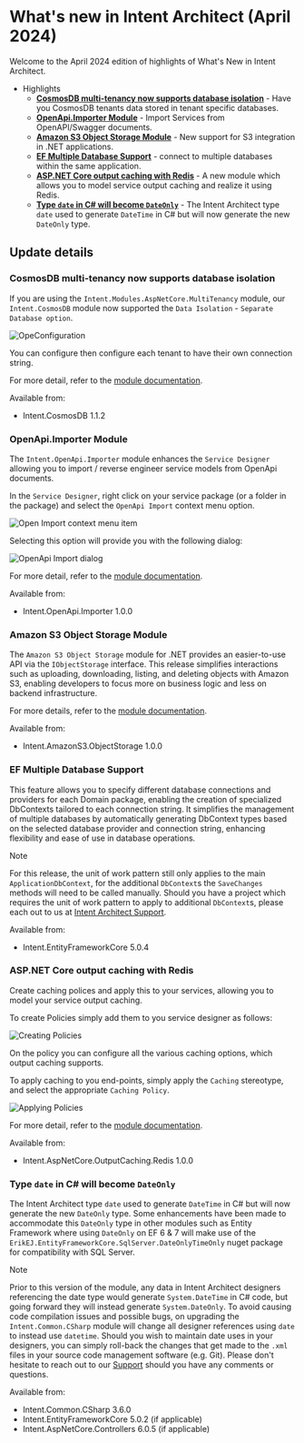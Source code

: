# What's new in Intent Architect (April 2024)

Welcome to the April 2024 edition of highlights of What's New in Intent Architect.

- Highlights
  - **[CosmosDB multi-tenancy now supports database isolation](#cosmosdb-multi-tenancy-now-supports-database-isolation)** - Have you CosmosDB tenants data stored in tenant specific databases.
  - **[OpenApi.Importer Module](#openapiimporter-module)** - Import Services from OpenAPI/Swagger documents.
  - **[Amazon S3 Object Storage Module](#amazon-s3-object-storage-module)** - New support for S3 integration in .NET applications.
  - **[EF Multiple Database Support](#ef-multiple-database-support)** - connect to multiple databases within the same application.
  - **[ASP.NET Core output caching with Redis](#aspnet-core-output-caching-with-redis)** - A new module which allows you to model service output caching and realize it using Redis.
  - **[Type `date` in C# will become `DateOnly`](#type-date-in-c-will-become-dateonly)** - The Intent Architect type `date` used to generate `DateTime` in C# but will now generate the new `DateOnly` type.

## Update details

### CosmosDB multi-tenancy now supports database isolation

If you are using the `Intent.Modules.AspNetCore.MultiTenancy` module, our `Intent.CosmosDB` module now supported the `Data Isolation` - `Separate Database option`.

![OpeConfiguration](./images/cosmos-multi-db-setting.png)

You can configure then configure each tenant to have their own connection string.

For more detail, refer to the [module documentation](https://github.com/IntentArchitect/Intent.Modules.NET/blob/master/Modules/Intent.Modules.CosmosDB/README.md).

Available from:

- Intent.CosmosDB 1.1.2

### OpenApi.Importer Module

The `Intent.OpenApi.Importer` module enhances the `Service Designer` allowing you to import / reverse engineer service models from OpenApi documents.

In the `Service Designer`, right click on your service package (or a folder in the package) and select the `OpenApi Import` context menu option.

![Open Import context menu item](./images/open-api-import-context-menu.png)

Selecting this option will provide you with the following dialog:

![OpenApi Import dialog](./images/open-api-dialog.png)

For more detail, refer to the [module documentation](https://github.com/IntentArchitect/Intent.Modules.NET/blob/master/Modules/Intent.Modules.OpenApi.Importer/README.md).

Available from:

- Intent.OpenApi.Importer 1.0.0

### Amazon S3 Object Storage Module

The `Amazon S3 Object Storage` module for .NET provides an easier-to-use API via the `IObjectStorage` interface. This release simplifies interactions such as uploading, downloading, listing, and deleting objects with Amazon S3, enabling developers to focus more on business logic and less on backend infrastructure.

For more details, refer to the [module documentation](https://github.com/IntentArchitect/Intent.Modules.NET/blob/development/Modules/Intent.Modules.AmazonS3.ObjectStorage/README.md).

Available from:

- Intent.AmazonS3.ObjectStorage 1.0.0

### EF Multiple Database Support

This feature allows you to specify different database connections and providers for each Domain package, enabling the creation of specialized DbContexts tailored to each connection string. It simplifies the management of multiple databases by automatically generating DbContext types based on the selected database provider and connection string, enhancing flexibility and ease of use in database operations.

> [!NOTE]
>
> For this release, the unit of work pattern still only applies to the main `ApplicationDbContext`, for the additional `DbContext`s the `SaveChanges` methods will need to be called manually. Should you have a project which requires the unit of work pattern to apply to additional `DbContext`s, please each out to us at [Intent Architect Support](https://github.com/IntentArchitect/Support).

Available from:

- Intent.EntityFrameworkCore 5.0.4

### ASP.NET Core output caching with Redis

Create caching polices and apply this to your services, allowing you to model your service output caching.

To create Policies simply add them to you service designer as follows:

![Creating Policies](./images/caching-policy.png)

On the policy you can configure all the various caching options, which output caching supports.

To apply caching to you end-points, simply apply the `Caching` stereotype, and select the appropriate `Caching Policy`.

![Applying Policies](./images/apply-policy.png)

For more detail, refer to the [module documentation](https://github.com/IntentArchitect/Intent.Modules.NET/blob/development/Modules/Intent.Modules.AspNetCore.OutputCaching.Redis/README.md).

Available from:

- Intent.AspNetCore.OutputCaching.Redis 1.0.0

### Type `date` in C# will become `DateOnly`

The Intent Architect type `date` used to generate `DateTime` in C# but will now generate the new `DateOnly` type. Some enhancements have been made to accommodate this `DateOnly` type in other modules such as Entity Framework where using `DateOnly` on EF 6 & 7 will make use of the `ErikEJ.EntityFrameworkCore.SqlServer.DateOnlyTimeOnly` nuget package for compatibility with SQL Server.

> [!NOTE]
>
> Prior to this version of the module, any data in Intent Architect designers referencing the date
> type would generate `System.DateTime` in C# code, but going forward they will instead generate
> `System.DateOnly`. To avoid causing code compilation issues and possible bugs, on upgrading
> the `Intent.Common.CSharp` module will change all designer references using `date` to instead use `datetime`.
> Should you wish to maintain date uses in your designers, you can simply roll-back the changes that
> get made to the `.xml` files in your source code management software (e.g. Git). Please don't
> hesitate to reach out to our [Support](https://github.com/IntentArchitect/Support) should you
> have any comments or questions.

Available from:

- Intent.Common.CSharp 3.6.0
- Intent.EntityFrameworkCore 5.0.2 (if applicable)
- Intent.AspNetCore.Controllers 6.0.5 (if applicable)

